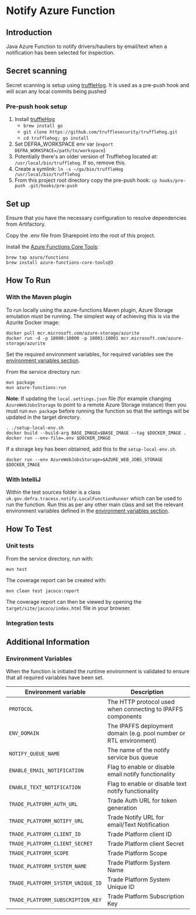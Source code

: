 # Notify Azure Function

## Introduction

Java Azure Function to notify drivers/hauliers by email/text when a notification has been selected for 
inspection.

## Secret scanning
Secret scanning is setup using [truffleHog](https://github.com/trufflesecurity/truffleHog).
It is used as a pre-push hook and will scan any local commits being pushed

### Pre-push hook setup
1. Install [truffleHog](https://github.com/trufflesecurity/truffleHog)
    - `brew install go`
    - `git clone https://github.com/trufflesecurity/trufflehog.git`
    - `cd trufflehog; go install`
2. Set DEFRA_WORKSPACE env var (`export DEFRA_WORKSPACE=/path/to/workspace`)
3. Potentially there's an older version of Trufflehog located at: `/usr/local/bin/trufflehog`. If so, remove this.
4. Create a symlink: `ln -s ~/go/bin/truffleHog /usr/local/bin/trufflehog`
5. From this project root directory copy the pre-push hook: `cp hooks/pre-push .git/hooks/pre-push`

## Set up

Ensure that you have the necessary configuration to resolve dependencies from Artifactory.

Copy the .env file from Sharepoint into the root of this project.

Install the [Azure Functions Core Tools](https://docs.microsoft.com/en-us/azure/azure-functions/functions-run-local?tabs=macos%2Cjava%2Cportal%2Cbash%2Ckeda#install-the-azure-functions-core-tools):

```shell
brew tap azure/functions
brew install azure-functions-core-tools@3
```

## How To Run

### With the Maven plugin

To run locally using the azure-functions Maven plugin, Azure Storage emulation must be running. 
The simplest way of achieving this is via the Azurite Docker image:

```shell
docker pull mcr.microsoft.com/azure-storage/azurite
docker run -d -p 10000:10000 -p 10001:10001 mcr.microsoft.com/azure-storage/azurite
```

Set the required environment variables, for required variables see the 
[environment variables section](#environment-variables).

From the service directory run:

```shell
mvn package
mvn azure-functions:run
```

**Note**: If updating the `local.settings.json` file (for example changing `AzureWebJobsStorage` to
point to a remote Azure Storage instance) then you must run `mvn package` before running the
function so that the settings will be updated in the target directory.

```shell
. ./setup-local-env.sh
docker build --build-arg BASE_IMAGE=$BASE_IMAGE --tag $DOCKER_IMAGE .
docker run --env-file=.env $DOCKER_IMAGE
```

If a storage key has been obtained, add this to the `setup-local-env.sh`.

`docker run --env AzureWebJobsStorage=$AZURE_WEB_JOBS_STORAGE $DOCKER_IMAGE`

### With IntelliJ

Within the test sources folder is a class `uk.gov.defra.tracesx.notify.LocalFunctionRunner`
which can be used to run the function. Run this as per any other main class and set the relevant
environment variables defined in the [environment variables section](#environment-variables).

## How To Test

### Unit tests

From the service directory, run with:

    mvn test

The coverage report can be created with:

    mvn clean test jacoco:report

The coverage report can then be viewed by opening the `target/site/jacoco/index.html` file in your
browser.

### Integration tests

## Additional Information

### Environment Variables

When the function is initiated the runtime environment is validated to ensure that all required
variables have been set.

| Environment variable | Description |
| -------------------- | ----------- |
| `PROTOCOL` | The HTTP protocol used when connecting to IPAFFS components |
| `ENV_DOMAIN` | The IPAFFS deployment domain (e.g. pool number or RTL environment) |
| `NOTIFY_QUEUE_NAME` | The name of the notify service bus queue |
| `ENABLE_EMAIL_NOTIFICATION` | Flag to enable or disable email notify functionality |
| `ENABLE_TEXT_NOTIFICATION` | Flag to enable or disable text notify functionality |
| `TRADE_PLATFORM_AUTH_URL` | Trade Auth URL for token generation |
| `TRADE_PLATFORM_NOTIFY_URL` | Trade Notify URL for email/Text Notification |
| `TRADE_PLATFORM_CLIENT_ID` | Trade Platform client ID |
| `TRADE_PLATFORM_CLIENT_SECRET` | Trade Platform client Secret |
| `TRADE_PLATFORM_SCOPE` | Trade Platform Scope |
| `TRADE_PLATFORM_SYSTEM_NAME` | Trade Platform System Name |
| `TRADE_PLATFORM_SYSTEM_UNIQUE_ID` | Trade Platform System Unique ID |
| `TRADE_PLATFORM_SUBSCRIPTION_KEY` | Trade Platform Subscription Key |